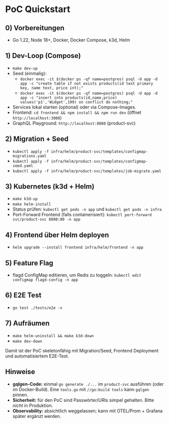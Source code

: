 # PoC Quickstart

## 0) Vorbereitungen

- Go 1.22, Node 18+, Docker, Docker Compose, k3d, Helm

## 1) Dev-Loop (Compose)

- `make dev-up`
- Seed (einmalig):
  - `docker exec -it $(docker ps -qf name=postgres) psql -U app -d app -c "create table if not exists products(id text primary key, name text, price int);"`
  - `docker exec -it $(docker ps -qf name=postgres) psql -U app -d app -c "insert into products(id,name,price) values('p1','Widget',199) on conflict do nothing;"`
- Services lokal starten (optional) oder via Compose-Images.
- Frontend: `cd frontend && npm install && npm run dev` (öffnet `http://localhost:3000`)
- GraphQL Playground: `http://localhost:8080` (product-svc)

## 2) Migration + Seed

- `kubectl apply -f infra/helm/product-svc/templates/configmap-migrations.yaml`
- `kubectl apply -f infra/helm/product-svc/templates/configmap-seed.yaml`
- `kubectl apply -f infra/helm/product-svc/templates/job-migrate.yaml`

## 3) Kubernetes (k3d + Helm)

- `make k3d-up`
- `make helm-install`
- Status prüfen: `kubectl get pods -n app` und `kubectl get pods -n infra`
- Port-Forward Frontend (falls containerisiert): `kubectl port-forward svc/product-svc 8080:80 -n app`

## 4) Frontend über Helm deployen

- `helm upgrade --install frontend infra/helm/frontend -n app`

## 5) Feature Flag

- flagd ConfigMap editieren, um Redis zu toggeln: `kubectl edit configmap flagd-config -n app`

## 6) E2E Test

- `go test ./tests/e2e -v`

## 7) Aufräumen

- `make helm-uninstall && make k3d-down`
- `make dev-down`

Damit ist der PoC skeletonfähig mit Migration/Seed, Frontend Deployment und automatisiertem E2E-Test.

## Hinweise
- **gqlgen-Code:** einmal `go generate ./...` im `product-svc` ausführen (oder im Docker-Build). Eine `tools.go` mit `//go:build tools` kann `gqlgen` pinnen.
- **Sicherheit:** für den PoC sind Passwörter/URIs simpel gehalten. Bitte *nicht* in Produktion.
- **Observability:** absichtlich weggelassen; kann mit OTEL/Prom + Grafana später ergänzt werden.
```


